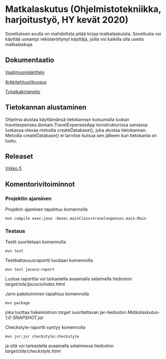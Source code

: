 # Matkalaskutus (Ohjelmistotekniikka, harjoitustyö, HY kevät 2020)

Sovelluksen avulla on mahdollista pitää kirjaa matkalaskuista. Sovellusta voi käyttää useampi rekisteröitynyt 
käyttäjä, joilla voi kaikilla olla useita matkalaskuja.

## Dokumentaatio

[Vaatimusmäärittely](https://github.com/AgdaHTH/matkalasku/blob/master/dokumentaatio/vaatimusmaarittely.md)

[Arkkitehtuurikuvaus](https://github.com/AgdaHTH/matkalasku/blob/master/dokumentaatio/arkkitehtuuri.md)

[Työaikakirjanpito](https://github.com/AgdaHTH/matkalasku/blob/master/dokumentaatio/tuntikirjanpito.md)


## Tietokannan alustaminen

Ohjelma alustaa käyttämänsä tietokannan kutsumalla luokan travelexpenses.domain.TravelExpensesApp 
konstruktorissa samassa luokassa olevaa metodia createDatabase(), joka alustaa tietokannan.
Metodia createDatabase() ei tarvitse kutsua sen jälkeen kun tietokanta on luotu.

## Releaset

[Viikko 5](https://github.com/AgdaHTH/matkalasku/releases/tag/viikko5)

## Komentorivitoiminnot

### Projektin ajaminen

Projektin ajaminen tapahtuu komennolla

    mvn compile exec:java -Dexec.mainClass=travelexpenses.main.Main

### Testaus
Testit suoritetaan komennolla

    mvn test

Testikattavuusraportti luodaan komennolla 

    mvn test jacoco:report

Luotua raporttia voi tarkastella avaamalla selaimella tiedoston *target/site/jacoco/index.html*

Jarin paketoiminen tapahtuu komennolla

    mvn package

joka tuottaa hakemistoon *target* suoritettavan jar-tiedoston *Matkalaskutus-1.0-SNAPSHOT.jar*

Checkstyle-raportti syntyy komennolla

    mvn jxr:jxr checkstyle:checkstyle

ja sitä voi tarkastella avaamalla selaimessa tiedoston *target/site/checkstyle.html*
